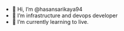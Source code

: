 - 👋 Hi, I’m @hasansarikaya94
- 👀 I’m infrastructure and devops developer
- 🌱 I’m currently learning to live.


<!---
hasansarikaya94/hasansarikaya94 is a ✨ special ✨ repository because its `README.md` (this file) appears on your GitHub profile.
You can click the Preview link to take a look at your changes.
--->
